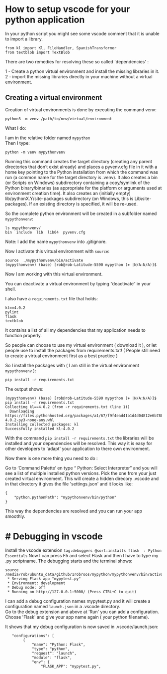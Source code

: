 # How to setup vscode for your python application

In your python script you might see some vscode comment that it is unable to import a library.

```
from kl import Kl, FileHandler, SpanishTransformer
from textblob import TextBlob
```

There are two remedies for resolving these so called 'dependencies' :

1 - Create a python virtual environment and install the missing libraries in it.
2 - import the missing libraries directly in your machine without a virtual environment.


## Creating a virtual environment

Creation of virtual environments is done by executing the command venv:
```
python3 -m venv /path/to/new/virtual/environment
```

What I do:

I am in the relative folder named `mypython`  
Then I type:
```
python -m venv mypythonvenv
```
Running this command creates the target directory (creating any parent directories that don’t exist already) and places a pyvenv.cfg file in it with a home key pointing to the Python installation from which the command was run (a common name for the target directory is .venv). It also creates a bin (or Scripts on Windows) subdirectory containing a copy/symlink of the Python binary/binaries (as appropriate for the platform or arguments used at environment creation time). It also creates an (initially empty) lib/pythonX.Y/site-packages subdirectory (on Windows, this is Lib\site-packages). If an existing directory is specified, it will be re-used.

So the complete python environment will be created in a subfolder named `mypythonvenv`:
```
ls mypythonvenv/
bin  include  lib  lib64  pyvenv.cfg
```
Note: I add the name `mypythonvenv` into .gitignore.

Now I activate this virtual environment with `source`:

```
source  ./mypythonvenv/bin/activate
(mypythonvenv) (base) [rob@rob-Latitude-5590 mypython (⎈ |N/A:N/A)]$ 
```
Now I am working with this virtual environment.

You can deactivate a virtual environment by typing “deactivate” in your shell. 

I also have a `requirements.txt` file that holds:
```
kl==4.0.2
pylint
flask
textblob
```
It contains a list of all my dependencies that my application needs to function properly.

So people can choose to use my virtual environment ( download it ), or let people use to install the packages from requirements.txt! ( People still need to create a virtual environment first as a best practice )

So I install the packages with ( I am still in the virtual environment `mypythonvenv` ):
```
pip install -r requirements.txt
```
The output shows:

```
(mypythonvenv) (base) [rob@rob-Latitude-5590 mypython (⎈ |N/A:N/A)]$ pip install -r requirements.txt 
Collecting kl==4.0.2 (from -r requirements.txt (line 1))
  Downloading https://files.pythonhosted.org/packages/a1/67/f9f4ead41b1d4d04812e6b788f7680fad58f5d27c50f8d562a6812957a10/kl-4.0.2-py3-none-any.whl
Installing collected packages: kl
Successfully installed kl-4.0.2
```

With the command `pip install -r requirements.txt` the libraries will be installed and your dependencies will be resolved.
This way it is easy for other developers to 'adapt' your application to there own environment.




Now there is one more thing you need to do :

Go to ‘Command Palette’ en type “ Python: Select Interpreter” and you will see a list of multiple installed python versions. Pick the one from your just created virtual environment.
This will create a hidden direcory .vscode and in that directory it gives the file 'settings.json' and it looks like:

```
{
    "python.pythonPath": "mypythonvenv/bin/python"
}
```

This way the dependencies are resolved and you can run your app smoothly.


# # Debugging in vscode


Install the vscode extension `tag:debuggers @sort:installs flask  : Python Essentials`
Now I can press F5 and select Flask and then I have to type my .py scriptname.
The debugging starts and the terminal shows:
```
source /media/rob/ubuntu_data/github/1robroos/mypython/mypythonvenv/bin/activate
 * Serving Flask app "mypytest.py"
 * Environment: development
 * Debug mode: off
 * Running on http://127.0.0.1:5000/ (Press CTRL+C to quit)
```

I can add a debug configuration names mypytest.py and it will create a configuration named `launch.json` in a .vscode directory.  
Go to the debug extension and above at 'Run' you can add a configuration. Choose 'Flask' and give your app name again ( your python filename).



It shows that my debug configuration is now saved in .vscode/launch.json:
```
   "configurations": [
        {
            "name": "Python: Flask",
            "type": "python",
            "request": "launch",
            "module": "flask",
            "env": {
                "FLASK_APP": "mypytest.py",
```


